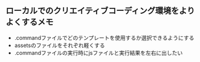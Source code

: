 ## ローカルでのクリエイティブコーディング環境をよりよくするメモ

- .commandファイルでどのテンプレートを使用するか選択できるようにする
- assetsのファイルをそれぞれ軽くする
- .commandファイルの実行時にjsファイルと実行結果を左右に出したい